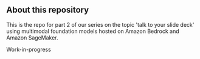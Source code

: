 ## About this repository

This is the repo for part 2 of our series on the topic 'talk to your slide deck' using multimodal foundation models hosted on Amazon Bedrock and Amazon SageMaker. 

Work-in-progress
